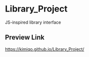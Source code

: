 # Library_Project
JS-inspired library interface

## Preview Link
 https://kimiqo.github.io/Library_Project/
